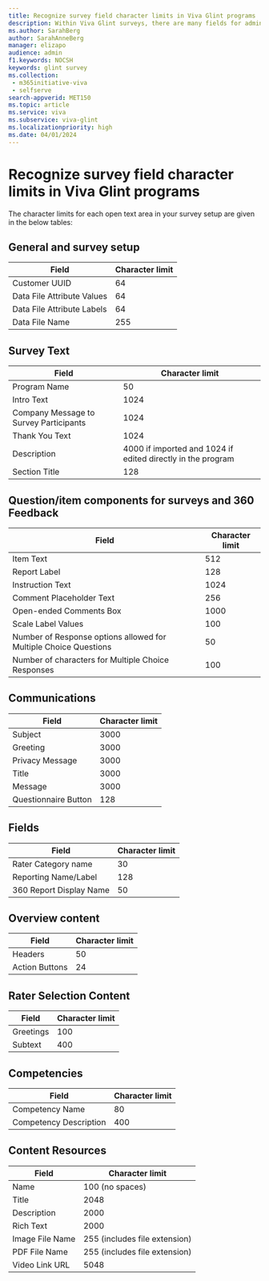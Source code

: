 ```yaml
---
title: Recognize survey field character limits in Viva Glint programs
description: Within Viva Glint surveys, there are many fields for admins to set up and customize for their organization and employees.
ms.author: SarahBerg
author: SarahAnneBerg
manager: elizapo
audience: admin
f1.keywords: NOCSH
keywords: glint survey
ms.collection: 
 - m365initiative-viva
 - selfserve
search-appverid: MET150
ms.topic: article
ms.service: viva
ms.subservice: viva-glint
ms.localizationpriority: high
ms.date: 04/01/2024
---
```


# Recognize survey field character limits in Viva Glint programs

The character limits for each open text area in your survey setup are given in the below tables:

## General and survey setup

| Field | Character limit |
| --- | --- |
| Customer UUID | 64 |
| Data File Attribute Values | 64 |
| Data File Attribute Labels | 64 |
| Data File Name | 255 |

## Survey Text

| Field | Character limit |
| --- | --- |
| Program Name | 50 |
| Intro Text | 1024 |
| Company Message to Survey Participants | 1024 |
| Thank You Text | 1024 |
| Description | 4000 if imported and 1024 if edited directly in the program |
| Section Title | 128 |

## Question/item components for surveys and 360 Feedback

| Field | Character limit |
| --- | --- |
| Item Text | 512 |
| Report Label | 128 |
| Instruction Text | 1024 |
| Comment Placeholder Text | 256 |
| Open-ended Comments Box | 1000 |
| Scale Label Values | 100 |
| Number of Response options allowed for Multiple Choice Questions | 50 |
| Number of characters for Multiple Choice Responses | 100 |

## Communications

| Field | Character limit |
| --- | --- |
| Subject | 3000 |
| Greeting | 3000 |
| Privacy Message | 3000 |
| Title | 3000 |
| Message | 3000 |
| Questionnaire Button | 128 |

## Fields

| Field | Character limit |
| --- | --- |
| Rater Category name | 30 |
| Reporting Name/Label | 128 |
| 360 Report Display Name | 50 |

## Overview content

| Field | Character limit |
| --- | --- |
| Headers | 50 |
| Action Buttons | 24 |

## Rater Selection Content

| Field | Character limit |
| --- | --- |
| Greetings | 100 |
| Subtext | 400 |

## Competencies

| Field | Character limit |
| --- | --- |
| Competency Name | 80 |
| Competency Description | 400 |

## Content Resources

| Field | Character limit |
| --- | --- |
| Name | 100 (no spaces) |
| Title | 2048 |
| Description | 2000 |
| Rich Text | 2000 |
| Image File Name | 255 (includes file extension) |
| PDF File Name | 255 (includes file extension) |
| Video Link URL | 5048 |
